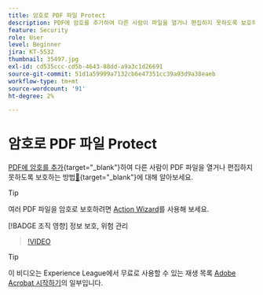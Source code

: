```yaml
---
title: 암호로 PDF 파일 Protect
description: PDF에 암호를 추가하여 다른 사람이 파일을 열거나 편집하지 못하도록 보호하는 방법을 알아봅니다
feature: Security
role: User
level: Beginner
jira: KT-5532
thumbnail: 35497.jpg
exl-id: cd535ccc-cd5b-4643-88dd-a9a3c1d26691
source-git-commit: 51d1a59999a7132cb6e47351cc39a93d9a38eaeb
workflow-type: tm+mt
source-wordcount: '91'
ht-degree: 2%

---
```


# 암호로 PDF 파일 Protect

[PDF에 암호를 추가](https://www.adobe.com/kr/acrobat/online/password-protect-pdf.html){target="_blank"}하여 다른 사람이 PDF 파일을 열거나 편집하지 못하도록 보호하는 방법[&#128279;](https://www.adobe.com/acrobat/online/pdf-editor.html){target="_blank"}에 대해 알아보세요.

>[!TIP]
>
>여러 PDF 파일을 암호로 보호하려면 [Action Wizard](../advanced-tasks/action.md)를 사용해 보세요.

[!BADGE 조직 영향]
정보 보호, 위험 관리

>[!VIDEO](https://video.tv.adobe.com/v/3409649?quality=12&learn=on&hidetitle=true&captions=kor)

>[!TIP]
>
>이 비디오는 Experience League에서 무료로 사용할 수 있는 재생 목록 [Adobe Acrobat 시작하기](https://experienceleague.adobe.com/ko/playlists/acrobat-get-started-business-users)의 일부입니다.